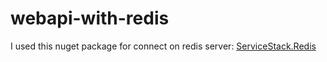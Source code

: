 # webapi-with-redis

I used this nuget package for connect on redis server: [ServiceStack.Redis](https://www.nuget.org/packages/ServiceStack.Redis/)